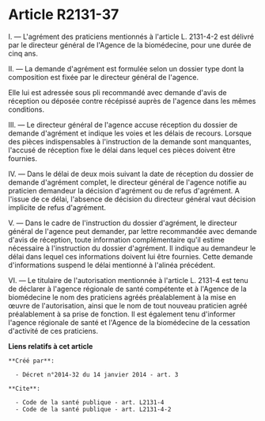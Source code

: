 # Article R2131-37

I. ― L'agrément des praticiens mentionnés à l'article L. 2131-4-2 est délivré par le directeur général de l'Agence de la
biomédecine, pour une durée de cinq ans. 

II. ― La demande d'agrément est formulée selon un dossier type dont la composition est fixée par le directeur général de
l'agence. 

Elle lui est adressée sous pli recommandé avec demande d'avis de réception ou déposée contre récépissé auprès de l'agence
dans les mêmes conditions. 

III. ― Le directeur général de l'agence accuse réception du dossier de demande d'agrément et indique les voies et les délais
de recours. Lorsque des pièces indispensables à l'instruction de la demande sont manquantes, l'accusé de réception fixe le
délai dans lequel ces pièces doivent être fournies. 

IV. ― Dans le délai de deux mois suivant la date de réception du dossier de demande d'agrément complet, le directeur général
de l'agence notifie au praticien demandeur la décision d'agrément ou de refus d'agrément. A l'issue de ce délai, l'absence de
décision du directeur général vaut décision implicite de refus d'agrément. 

V. ― Dans le cadre de l'instruction du dossier d'agrément, le directeur général de l'agence peut demander, par lettre
recommandée avec demande d'avis de réception, toute information complémentaire qu'il estime nécessaire à l'instruction du
dossier d'agrément. Il indique au demandeur le délai dans lequel ces informations doivent lui être fournies. Cette demande
d'informations suspend le délai mentionné à l'alinéa précédent. 

VI. ― Le titulaire de l'autorisation mentionnée à l'article L. 2131-4 est tenu de déclarer à l'agence régionale de santé
compétente et à l'Agence de la biomédecine le nom des praticiens agréés préalablement à la mise en œuvre de l'autorisation,
ainsi que le nom de tout nouveau praticien agréé préalablement à sa prise de fonction. Il est également tenu d'informer
l'agence régionale de santé et l'Agence de la biomédecine de la cessation d'activité de ces praticiens.

**Liens relatifs à cet article**

	**Créé par**:

	  - Décret n°2014-32 du 14 janvier 2014 - art. 3

	**Cite**:

	  - Code de la santé publique - art. L2131-4
	  - Code de la santé publique - art. L2131-4-2
